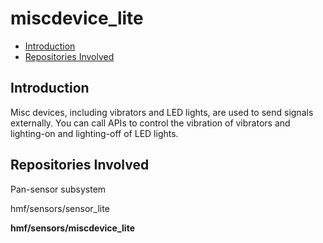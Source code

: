 # miscdevice\_lite<a name="EN-US_TOPIC_0000001130675747"></a>

-   [Introduction](#section203661231192714)
-   [Repositories Involved](#section539917374284)

## Introduction<a name="section203661231192714"></a>

Misc devices, including vibrators and LED lights, are used to send signals externally. You can call APIs to control the vibration of vibrators and lighting-on and lighting-off of LED lights.

## Repositories Involved<a name="section539917374284"></a>

Pan-sensor subsystem

hmf/sensors/sensor\_lite

**hmf/sensors/miscdevice\_lite**

